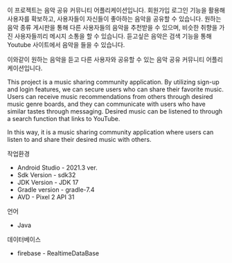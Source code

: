 이 프로젝트는 음악 공유 커뮤니티 어플리케이션입니다.
회원가입 로그인 기능을 활용해 사용자를 확보하고, 사용자들이 자신들이 좋아하는 음악을 공유할 수 있습니다.
원하는 음악 종류 게시판을 통해 다른 사용자들의 음악을 추천받을 수 있으며, 비슷한 취향을 가진 사용자들끼리 메시지 소통을 할 수 있습니다.
듣고싶은 음악은 검색 기능을 통해 Youtube 사이트에서 음악을 들을 수 있습니다.

이와같이 원하는 음악을 듣고 다른 사용자와 공유할 수 있는 음악 공유 커뮤니티 어플리케이션입니다.



This project is a music sharing community application. By utilizing sign-up and login features, we can secure users who can share their favorite music. Users can receive music recommendations from others through desired music genre boards, and they can communicate with users who have similar tastes through messaging. Desired music can be listened to through a search function that links to YouTube.

In this way, it is a music sharing community application where users can listen to and share their desired music with others.

작업환경
* Android Studio - 2021.3 ver.
* Sdk Version    - sdk32
* JDK Version    - JDK 17
* Gradle version - gradle-7.4
* AVD            - Pixel 2 API 31 

언어
* Java

데이터베이스
* firebase - RealtimeDataBase
